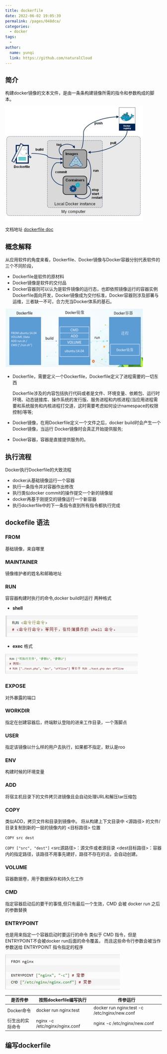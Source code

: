 ```yaml
---
title: dockerfile
date: 2022-06-02 19:05:39
permalink: /pages/048dca/
categories:
  - docker
tags:
  - 
author: 
  name: yunqi
  link: https://github.com/naturalCloud
---
```





## 简介
构建docker镜像的文本文件，是由一条条构建镜像所需的指令和参数构成的脚本。

![](https://raw.githubusercontent.com/naturalCloud/personal-cloud-image-warehouse/main/devops/dockfile.md/376804783807220.png)

文档地址 [dockerfile doc](http://xn--https-pja//docs.docker.com/engine/reference/builder/)

## 概念解释
从应用软件的角度来看，Dockerfile、Docker镜像与Docker容器分别代表软件的三个不同阶段，
*  Dockerfile是软件的原材料
*  Docker镜像是软件的交付品
*  Docker容器则可以认为是软件镜像的运行态，也即依照镜像运行的容器实例
   Dockerfile面向开发，Docker镜像成为交付标准，Docker容器则涉及部署与运维，三者缺一不可，合力充当Docker体系的基石。

![](https://raw.githubusercontent.com/naturalCloud/personal-cloud-image-warehouse/main/devops/dockfile.md/344726515901360.png)

* Dockerfile，需要定义一个Dockerfile，Dockerfile定义了进程需要的一切东西

  Dockerfile涉及的内容包括执行代码或者是文件、环境变量、依赖包、运行时环境、动态链接库、操作系统的发行版、服务进程和内核进程(当应用进程需要和系统服务和内核进程打交道，这时需要考虑如何设计namespace的权限控制)等等;

*  Docker镜像，在用Dockerfile定义一个文件之后，docker build时会产生一个Docker镜像，当运行 Docker镜像时会真正开始提供服务;

* Docker容器，容器是直接提供服务的。

## 执行流程

Docker执行Dockerfile的大致流程
* docker从基础镜像运行一个容器
* 执行一条指令并对容器作出修改
* 执行类似docker commit的操作提交一个新的镜像层
* docker再基于刚提交的镜像运行一个新容器
* 执行dockerfile中的下一条指令直到所有指令都执行完成

## dockefile 语法

### FROM

基础镜像，来自哪里

### MAINTAINER
镜像维护者的姓名和邮箱地址

### RUN
容容器构建时执行的命令,docker build时运行
两种格式
* **shell**

![](https://raw.githubusercontent.com/naturalCloud/personal-cloud-image-warehouse/main/devops/dockfile.md/43431617648738.png)
* **exec** 格式

![](https://raw.githubusercontent.com/naturalCloud/personal-cloud-image-warehouse/main/devops/dockfile.md/270681664549278.png)

### EXPOSE
对外暴露的端口


### WORKDIR

指定在创建容器后，终端默认登陆的进来工作目录，一个落脚点

### USER
指定该镜像以什么样的用户去执行，如果都不指定，默认是roo
### ENV
构建时候的环境变量
### ADD
将宿主机目录下的文件拷贝进镜像且会自动处理URL和解压tar压缩包
### COPY
类似ADD，拷贝文件和目录到镜像中。 将从构建上下文目录中 <源路径> 的文件/目录复制到新的一层的镜像内的 <目标路径> 位置

`COPY src dest`

`COPY ["src", "dest"]`
<src源路径>：源文件或者源目录
<dest目标路径>：容器内的指定路径，该路径不用事先建好，路径不存在的话，会自动创建。
### VOLUME
容器数据卷，用于数据保存和持久化工作
### CMD
指定容器启动后的要干的事情,但只有最后一个生效，CMD 会被 docker run 之后的参数替换

### ENTRYPOINT
也是用来指定一个容器启动时要运行的命令
类似于 CMD 指令，但是ENTRYPOINT不会被docker run后面的命令覆盖， 而且这些命令行参数会被当作参数送给 ENTRYPOINT 指令指定的程序

![](https://raw.githubusercontent.com/naturalCloud/personal-cloud-image-warehouse/main/devops/dockfile.md/188423753751680.png)



|     是否传参     |     按照dockerfile编写执行      |                    传参运行                    |
| --------------- | ------------------------------ | --------------------------------------------- |
| Docker命令      | docker run  nginx:test         | docker run  nginx:test -c /etc/nginx/new.conf |
| 衍生出的实际命令 | nginx -c /etc/nginx/nginx.conf | nginx -c /etc/nginx/new.conf                  |

## 编写dockerfile

```dockerfile

```